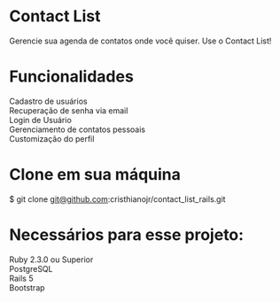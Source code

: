 # Contact List
Gerencie sua agenda de contatos onde você quiser. Use o Contact List!


# Funcionalidades

Cadastro de usuários<br />
Recuperação de senha via email<br />
Login de Usuário<br />
Gerenciamento de contatos pessoais<br />
Customização do perfil<br />

# Clone em sua máquina
$ git clone git@github.com:cristhianojr/contact_list_rails.git

# Necessários para esse projeto:
Ruby 2.3.0 ou Superior<br />
PostgreSQL<br />
Rails 5<br />
Bootstrap<br />



